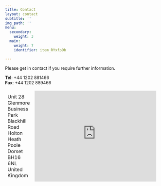 ```yaml
---
title: Contact
layout: contact
subtitle: ''
img_path: ''
menu:
  secondary:
    weight: 3
  main:
    weight: 7
    identifier: item_RYxfp9b

---
```

Please get in contact if you require further information.

**Tel**: +44 1202 881466  
**Fax**: +44 1202 889466  
  
<section>
  <div class="table-wrapper">
  <table>
    <thead>
      <tr>
        <td>
          Unit 28 Glenmore Business Park  
          Blackhill Road  
          Holton Heath  
          Poole  
          Dorset  
          BH16 6NL  
          United Kingdom
        </td>
        <td>
          <iframe src="https://www.google.com/maps/embed?pb=!1m18!1m12!1m3!1d2525.9847074571317!2d-2.076509584096578!3d50.720222875770226!2m3!1f0!2f0!3f0!3m2!1i1024!2i768!4f13.1!3m3!1m2!1s0x4873a8eb2d9ff07f%3A0x2aa718dfcdea5c9!2sConfex%20Technology%20Ltd!5e0!3m2!1sen!2suk!4v1567065561431!5m2!1sen!2suk" width="400" height="300" frameborder="0" style="border:0;" allowfullscreen=""></iframe>
        </td>
      </tr>
    </thead>
	</table>
	</div>
</section>